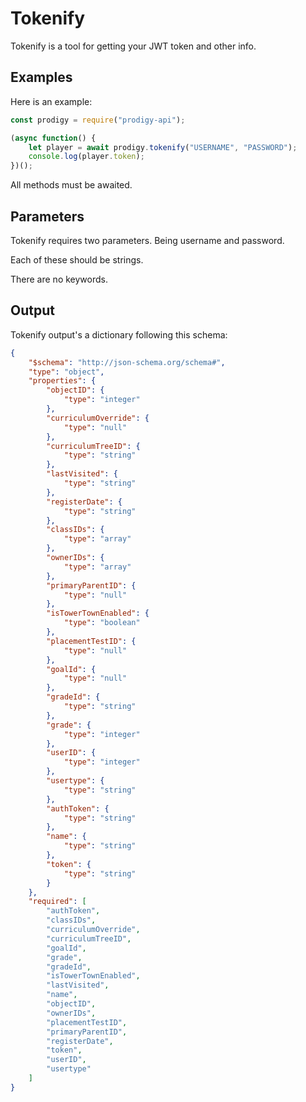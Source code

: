 # Tokenify

Tokenify is a tool for getting your JWT token and other info.

## Examples

Here is an example:
```js
const prodigy = require("prodigy-api");

(async function() {
	let player = await prodigy.tokenify("USERNAME", "PASSWORD");
	console.log(player.token);
})();
```

All methods must be awaited.

## Parameters

Tokenify requires two parameters.
Being username and password.

Each of these should be strings.

There are no keywords.

## Output

Tokenify output's a dictionary following this schema:
```json
{
    "$schema": "http://json-schema.org/schema#",
    "type": "object",
    "properties": {
        "objectID": {
            "type": "integer"
        },
        "curriculumOverride": {
            "type": "null"
        },
        "curriculumTreeID": {
            "type": "string"
        },
        "lastVisited": {
            "type": "string"
        },
        "registerDate": {
            "type": "string"
        },
        "classIDs": {
            "type": "array"
        },
        "ownerIDs": {
            "type": "array"
        },
        "primaryParentID": {
            "type": "null"
        },
        "isTowerTownEnabled": {
            "type": "boolean"
        },
        "placementTestID": {
            "type": "null"
        },
        "goalId": {
            "type": "null"
        },
        "gradeId": {
            "type": "string"
        },
        "grade": {
            "type": "integer"
        },
        "userID": {
            "type": "integer"
        },
        "usertype": {
            "type": "string"
        },
        "authToken": {
            "type": "string"
        },
        "name": {
            "type": "string"
        },
        "token": {
            "type": "string"
        }
    },
    "required": [
        "authToken",
        "classIDs",
        "curriculumOverride",
        "curriculumTreeID",
        "goalId",
        "grade",
        "gradeId",
        "isTowerTownEnabled",
        "lastVisited",
        "name",
        "objectID",
        "ownerIDs",
        "placementTestID",
        "primaryParentID",
        "registerDate",
        "token",
        "userID",
        "usertype"
    ]
}
```
